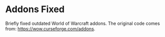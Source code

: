 # Addons Fixed
Briefly fixed outdated World of Warcraft addons. The original code comes from: <https://wow.curseforge.com/addons>.

